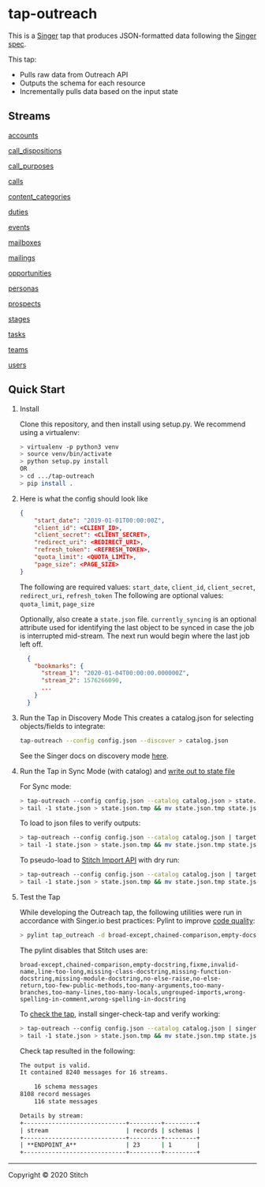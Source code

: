 # tap-outreach

This is a [Singer](https://singer.io) tap that produces JSON-formatted data
following the [Singer
spec](https://github.com/singer-io/getting-started/blob/master/SPEC.md).

This tap:

- Pulls raw data from Outreach API
- Outputs the schema for each resource
- Incrementally pulls data based on the input state


## Streams

[accounts](https://api.outreach.io/api/v2/docs#account)

[call_dispositions](https://api.outreach.io/api/v2/docs#callDisposition)

[call_purposes](https://api.outreach.io/api/v2/docs#callPurpose)

[calls](https://api.outreach.io/api/v2/docs#call)

[content_categories](https://api.outreach.io/api/v2/docs#contentCategory)

[duties](https://api.outreach.io/api/v2/docs#duty)

[events](https://api.outreach.io/api/v2/docs#event)

[mailboxes](https://api.outreach.io/api/v2/docs#mailbox)

[mailings](https://api.outreach.io/api/v2/docs#mailing)

[opportunities](https://api.outreach.io/api/v2/docs#opportunity)

[personas](https://api.outreach.io/api/v2/docs#persona)

[prospects](https://api.outreach.io/api/v2/docs#prospect)

[stages](https://api.outreach.io/api/v2/docs#stage)

[tasks](https://api.outreach.io/api/v2/docs#task)

[teams](https://api.outreach.io/api/v2/docs#team)

[users](https://api.outreach.io/api/v2/docs#user)




## Quick Start

1. Install

    Clone this repository, and then install using setup.py. We recommend using a virtualenv:

    ```bash
    > virtualenv -p python3 venv
    > source venv/bin/activate
    > python setup.py install
    OR
    > cd .../tap-outreach
    > pip install .
    ```

2. Here is what the config should look like

    ```json
    {
        "start_date": "2019-01-01T00:00:00Z",
        "client_id": <CLIENT_ID>,
        "client_secret": <CLIENT_SECRET>,
        "redirect_uri": <REDIRECT_URI>,
        "refresh_token": <REFRESH_TOKEN>,
        "quota_limit": <QUOTA_LIMIT>,
        "page_size": <PAGE_SIZE>
    }
    ```
    The following are required values: `start_date`, `client_id`, `client_secret`, `redirect_uri`, `refresh_token`
    The following are optional values: `quota_limit`, `page_size`

    Optionally, also create a `state.json` file. `currently_syncing` is an optional attribute used for identifying the last object to be synced in case the job is interrupted mid-stream. The next run would begin where the last job left off.

    ```json
      {
        "bookmarks": {
          "stream_1": "2020-01-04T00:00:00.000000Z",
          "stream_2": 1576266090,
          ...
        }
      }
    ```

3. Run the Tap in Discovery Mode
    This creates a catalog.json for selecting objects/fields to integrate:
    ```bash
    tap-outreach --config config.json --discover > catalog.json
    ```
   See the Singer docs on discovery mode
   [here](https://github.com/singer-io/getting-started/blob/master/docs/DISCOVERY_MODE.md#discovery-mode).

4. Run the Tap in Sync Mode (with catalog) and [write out to state file](https://github.com/singer-io/getting-started/blob/master/docs/RUNNING_AND_DEVELOPING.md#running-a-singer-tap-with-a-singer-target)

    For Sync mode:
    ```bash
    > tap-outreach --config config.json --catalog catalog.json > state.json
    > tail -1 state.json > state.json.tmp && mv state.json.tmp state.json
    ```
    To load to json files to verify outputs:
    ```bash
    > tap-outreach --config config.json --catalog catalog.json | target-json > state.json
    > tail -1 state.json > state.json.tmp && mv state.json.tmp state.json
    ```
    To pseudo-load to [Stitch Import API](https://github.com/singer-io/target-stitch) with dry run:
    ```bash
    > tap-outreach --config config.json --catalog catalog.json | target-stitch --config target_config.json --dry-run > state.json
    > tail -1 state.json > state.json.tmp && mv state.json.tmp state.json
    ```

5. Test the Tap
    
    While developing the Outreach tap, the following utilities were run in accordance with Singer.io best practices:
    Pylint to improve [code quality](https://github.com/singer-io/getting-started/blob/master/docs/BEST_PRACTICES.md#code-quality):
    ```bash
    > pylint tap_outreach -d broad-except,chained-comparison,empty-docstring,fixme,invalid-name,line-too-long,missing-class-docstring,missing-function-docstring,missing-module-docstring,no-else-raise,no-else-return,too-few-public-methods,too-many-arguments,too-many-branches,too-many-lines,too-many-locals,ungrouped-imports,wrong-spelling-in-comment,wrong-spelling-in-docstring
    ```
    The pylint disables that Stitch uses are:
    ```
    broad-except,chained-comparison,empty-docstring,fixme,invalid-name,line-too-long,missing-class-docstring,missing-function-docstring,missing-module-docstring,no-else-raise,no-else-return,too-few-public-methods,too-many-arguments,too-many-branches,too-many-lines,too-many-locals,ungrouped-imports,wrong-spelling-in-comment,wrong-spelling-in-docstring
    ```


    To [check the tap](https://github.com/singer-io/singer-tools#singer-check-tap), install singer-check-tap and verify working:
    ```bash
    > tap-outreach --config config.json --catalog catalog.json | singer-check-tap > state.json
    > tail -1 state.json > state.json.tmp && mv state.json.tmp state.json
    ```
    Check tap resulted in the following:
    ```bash
    The output is valid.
    It contained 8240 messages for 16 streams.

        16 schema messages
    8108 record messages
        116 state messages

    Details by stream:
    +-----------------------------+---------+---------+
    | stream                      | records | schemas |
    +-----------------------------+---------+---------+
    | **ENDPOINT_A**              | 23      | 1       |
    +-----------------------------+---------+---------+
    ```
---

Copyright &copy; 2020 Stitch
